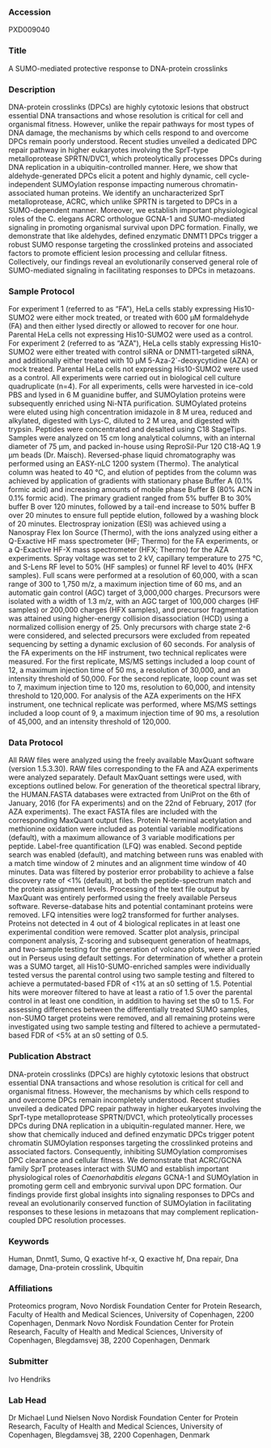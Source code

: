 ### Accession
PXD009040

### Title
A SUMO-mediated protective response to DNA-protein crosslinks

### Description
DNA-protein crosslinks (DPCs) are highly cytotoxic lesions that obstruct essential DNA transactions and whose resolution is critical for cell and organismal fitness. However, unlike the repair pathways for most types of DNA damage, the mechanisms by which cells respond to and overcome DPCs remain poorly understood. Recent studies unveiled a dedicated DPC repair pathway in higher eukaryotes involving the SprT-type metalloprotease SPRTN/DVC1, which proteolytically processes DPCs during DNA replication in a ubiquitin-controlled manner. Here, we show that aldehyde-generated DPCs elicit a potent and highly dynamic, cell cycle-independent SUMOylation response impacting numerous chromatin-associated human proteins. We identify an uncharacterized SprT metalloprotease, ACRC, which unlike SPRTN is targeted to DPCs in a SUMO-dependent manner. Moreover, we establish important physiological roles of the C. elegans ACRC orthologue GCNA-1 and SUMO-mediated signaling in promoting organismal survival upon DPC formation. Finally, we demonstrate that like aldehydes, defined enzymatic DNMT1 DPCs trigger a robust SUMO response targeting the crosslinked proteins and associated factors to promote efficient lesion processing and cellular fitness. Collectively, our findings reveal an evolutionarily conserved general role of SUMO-mediated signaling in facilitating responses to DPCs in metazoans.

### Sample Protocol
For experiment 1 (referred to as “FA”), HeLa cells stably expressing His10-SUMO2 were either mock treated, or treated with 600 μM formaldehyde (FA) and then either lysed directly or allowed to recover for one hour. Parental HeLa cells not expressing His10-SUMO2 were used as a control. For experiment 2 (referred to as “AZA"), HeLa cells stably expressing His10-SUMO2 were either treated with control siRNA or DNMT1-targeted siRNA, and additionally either treated with 10 μM 5-Aza-2´-deoxycytidine (AZA) or mock treated. Parental HeLa cells not expressing His10-SUMO2 were used as a control. All experiments were carried out in biological cell culture quadruplicate (n=4). For all experiments, cells were harvested in ice-cold PBS and lysed in 6 M guanidine buffer, and SUMOylation proteins were subsequently enriched using Ni-NTA purification. SUMOylated proteins were eluted using high concentration imidazole in 8 M urea, reduced and alkylated, digested with Lys-C, diluted to 2 M urea, and digested with trypsin. Peptides were concentrated and desalted using C18 StageTips.  Samples were analyzed on 15 cm long analytical columns, with an internal diameter of 75 μm, and packed in-house using ReproSil-Pur 120 C18-AQ 1.9 µm beads (Dr. Maisch). Reversed-phase liquid chromatography was performed using an EASY-nLC 1200 system (Thermo). The analytical column was heated to 40 °C, and elution of peptides from the column was achieved by application of gradients with stationary phase Buffer A (0.1% formic acid) and increasing amounts of mobile phase Buffer B (80% ACN in 0.1% formic acid). The primary gradient ranged from 5% buffer B to 30% buffer B over 120 minutes, followed by a tail-end increase to 50% buffer B over 20 minutes to ensure full peptide elution, followed by a washing block of 20 minutes. Electrospray ionization (ESI) was achieved using a Nanospray Flex Ion Source (Thermo), with the ions analyzed using either a Q-Exactive HF mass spectrometer (HF; Thermo) for the FA experiments, or a Q-Exactive HF-X mass spectrometer (HFX; Thermo) for the AZA experiments. Spray voltage was set to 2 kV, capillary temperature to 275 °C, and S-Lens RF level to 50% (HF samples) or funnel RF level to 40% (HFX samples). Full scans were performed at a resolution of 60,000, with a scan range of 300 to 1,750 m/z, a maximum injection time of 60 ms, and an automatic gain control (AGC) target of 3,000,000 charges. Precursors were isolated with a width of 1.3 m/z, with an AGC target of 100,000 charges (HF samples) or 200,000 charges (HFX samples), and precursor fragmentation was attained using higher-energy collision disassociation (HCD) using a normalized collision energy of 25. Only precursors with charge state 2-6 were considered, and selected precursors were excluded from repeated sequencing by setting a dynamic exclusion of 60 seconds. For analysis of the FA experiments on the HF instrument, two technical replicates were measured. For the first replicate, MS/MS settings included a loop count of 12, a maximum injection time of 50 ms, a resolution of 30,000, and an intensity threshold of 50,000. For the second replicate, loop count was set to 7, maximum injection time to 120 ms, resolution to 60,000, and intensity threshold to 120,000. For analysis of the AZA experiments on the HFX instrument, one technical replicate was performed, where MS/MS settings included a loop count of 9, a maximum injection time of 90 ms, a resolution of 45,000, and an intensity threshold of 120,000.

### Data Protocol
All RAW files were analyzed using the freely available MaxQuant software (version 1.5.3.30). RAW files corresponding to the FA and AZA experiments were analyzed separately. Default MaxQuant settings were used, with exceptions outlined below. For generation of the theoretical spectral library, the HUMAN.FASTA databases were extracted from UniProt on the 6th of January, 2016 (for FA experiments) and on the 22nd of February, 2017 (for AZA experiments). The exact FASTA files are included with the corresponding MaxQuant output files. Protein N-terminal acetylation and methionine oxidation were included as potential variable modifications (default), with a maximum allowance of 3 variable modifications per peptide. Label-free quantification (LFQ) was enabled. Second peptide search was enabled (default), and matching between runs was enabled with a match time window of 2 minutes and an alignment time window of 40 minutes. Data was filtered by posterior error probability to achieve a false discovery rate of <1% (default), at both the peptide-spectrum match and the protein assignment levels.  Processing of the text file output by MaxQuant was entirely performed using the freely available Perseus software. Reverse-database hits and potential contaminant proteins were removed. LFQ intensities were log2 transformed for further analyses. Proteins not detected in 4 out of 4 biological replicates in at least one experimental condition were removed. Scatter plot analysis, principal component analysis, Z-scoring and subsequent generation of heatmaps, and two-sample testing for the generation of volcano plots, were all carried out in Perseus using default settings. For determination of whether a protein was a SUMO target, all His10-SUMO-enriched samples were individually tested versus the parental control using two sample testing and filtered to achieve a permutated-based FDR of <1% at an s0 setting of 1.5. Potential hits were moreover filtered to have at least a ratio of 1.5 over the parental control in at least one condition, in addition to having set the s0 to 1.5. For assessing differences between the differentially treated SUMO samples, non-SUMO target proteins were removed, and all remaining proteins were investigated using two sample testing and filtered to achieve a permutated-based FDR of <5% at an s0 setting of 0.5.

### Publication Abstract
DNA-protein crosslinks (DPCs) are highly cytotoxic lesions that obstruct essential DNA transactions and whose resolution is critical for cell and organismal fitness. However, the mechanisms by which cells respond to and overcome DPCs remain incompletely understood. Recent studies unveiled a dedicated DPC repair pathway in higher eukaryotes involving the SprT-type metalloprotease SPRTN/DVC1, which proteolytically processes DPCs during DNA replication in a ubiquitin-regulated manner. Here, we show that chemically induced and defined enzymatic DPCs trigger potent chromatin SUMOylation responses targeting the crosslinked proteins and associated factors. Consequently, inhibiting SUMOylation compromises DPC clearance and cellular fitness. We demonstrate that ACRC/GCNA family SprT proteases interact with SUMO and establish important physiological roles of <i>Caenorhabditis&#xa0;elegans</i> GCNA-1 and SUMOylation in promoting germ cell and embryonic survival upon DPC formation. Our findings provide first global insights into signaling responses to DPCs and reveal an evolutionarily conserved function of SUMOylation in facilitating responses to these lesions in metazoans that may complement replication-coupled DPC resolution processes.

### Keywords
Human, Dnmt1, Sumo, Q exactive hf-x, Q exactive hf, Dna repair, Dna damage, Dna-protein crosslink, Ubquitin

### Affiliations
Proteomics program, Novo Nordisk Foundation Center for Protein Research, Faculty of Health and Medical Sciences, University of Copenhagen, 2200 Copenhagen, Denmark
Novo Nordisk Foundation Center for Protein Research, Faculty of Health and Medical Sciences, University of Copenhagen, Blegdamsvej 3B, 2200 Copenhagen, Denmark

### Submitter
Ivo Hendriks

### Lab Head
Dr Michael Lund Nielsen
Novo Nordisk Foundation Center for Protein Research, Faculty of Health and Medical Sciences, University of Copenhagen, Blegdamsvej 3B, 2200 Copenhagen, Denmark


